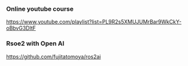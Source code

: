 ### Online youtube course
https://www.youtube.com/playlist?list=PL9R2s5XMUJUMrBar9WkCkY-oBbvG3DltF

### Rsoe2 with Open AI
https://github.com/fujitatomoya/ros2ai
